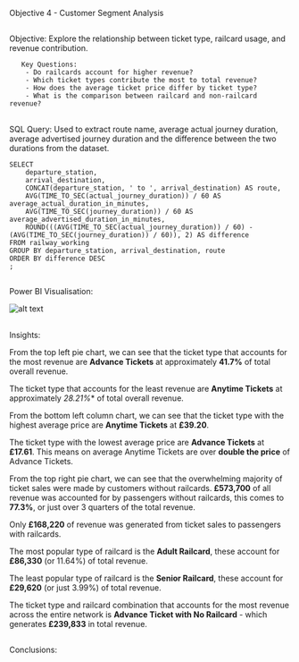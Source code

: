 Objective 4 - Customer Segment Analysis
##
Objective: Explore the relationship between ticket type, railcard usage, and revenue contribution.

       Key Questions:
        - Do railcards account for higher revenue?
        - Which ticket types contribute the most to total revenue?
        - How does the average ticket price differ by ticket type?
        - What is the comparison between railcard and non-railcard revenue?

##
SQL Query: Used to extract route name, average actual journey duration, average advertised journey duration and the difference between the two durations from the dataset.

```
SELECT
	departure_station,
	arrival_destination,
	CONCAT(departure_station, ' to ', arrival_destination) AS route,
	AVG(TIME_TO_SEC(actual_journey_duration)) / 60 AS average_actual_duration_in_minutes,
	AVG(TIME_TO_SEC(journey_duration)) / 60 AS average_advertised_duration_in_minutes,
	ROUND(((AVG(TIME_TO_SEC(actual_journey_duration)) / 60) - (AVG(TIME_TO_SEC(journey_duration)) / 60)), 2) AS difference
FROM railway_working
GROUP BY departure_station, arrival_destination, route
ORDER BY difference DESC
;
```
##
Power BI Visualisation:

![alt text](https://github.com/tomredfern24/UK-Rail-Ticket-Sales-Analysis-SQL-PowerBI/blob/main/Visualisations/4.%20Ticket%20Type%20and%20Railcard%20Analysis.png)
##
Insights:

From the top left pie chart, we can see that the ticket type that accounts for the most revenue are **Advance Tickets** at approximately **41.7%** of total overall revenue.

The ticket type that accounts for the least revenue are **Anytime Tickets** at approximately *28.21%** of total overall revenue.

From the bottom left column chart, we can see that the ticket type with the highest average price are **Anytime Tickets** at **£39.20**.

The ticket type with the lowest average price are **Advance Tickets** at **£17.61**. 
This means on average Anytime Tickets are over **double the price** of Advance Tickets.

From the top right pie chart, we can see that the overwhelming majority of ticket sales were made by customers without railcards. **£573,700** of all revenue was accounted for by passengers without railcards, this comes to **77.3%**, or just over 3 quarters of the total revenue.

Only **£168,220** of revenue was generated from ticket sales to passengers with railcards.

The most popular type of railcard is the **Adult Railcard**, these account for **£86,330** (or 11.64%) of total revenue.

The least popular type of railcard is the **Senior Railcard**, these account for **£29,620** (or just 3.99%) of total revenue.

The ticket type and railcard combination that accounts for the most revenue across the entire network is **Advance Ticket with No Railcard** - which generates **£239,833** in total revenue.

##
Conclusions:
